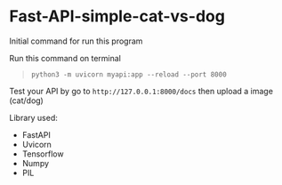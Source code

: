 # Fast-API-simple-cat-vs-dog

Initial command for run this program

Run this command on terminal

> `python3 -m uvicorn myapi:app --reload --port 8000`

Test your API by go to `http://127.0.0.1:8000/docs` then upload a image (cat/dog)


Library used:
- FastAPI
- Uvicorn
- Tensorflow
- Numpy
- PIL
